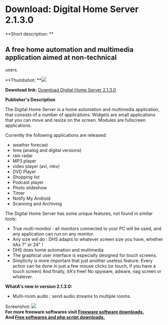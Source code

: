 # Download: Digital Home Server 2.1.3.0

**Short description: **

## A free home automation and multimedia application aimed at non-technical
users.

  
**Thumbshot: **![](http://www.freewarefiles.com/screenshot/digitalhomeserver2_md.jpg)   
  
**Download link:** [Download Digital Home Server 2.1.3.0](http://freesoftwares.boysofts.com/Digital-Home-Server_program_70260.html)  
  

**Publisher's Description**  
  

The Digital Home Server is a home automation and multimedia application, that
consists of a number of applications. Widgets are small applications that you
can move and resize on the screen. Modules are fullscreen applications.

Currently the following applications are released:

  * weather forecast 
  * time (analog and digital versions) 
  * rain radar 
  * MP3 player 
  * video player (avi, mkv) 
  * DVD Player 
  * Shopping list 
  * Podcast player 
  * Photo slideshow 
  * Timer 
  * Notify My Android 
  * Scanning and Archiving 

The Digital Home Server has some unique features, not found in similar tools:

  * True multi-monitor : all monitors connected to your PC will be used, and any application can run on any monitor. 
  * Any size will do : DHS adapts to whatever screen size you have, whether itAs 7" or 24" ! 
  * DHS does home automation and multimedia 
  * The graphical user interface is especially designed for touch screens. 
  * Simplicity is more important that just another useless feature. Every action can be done in just a few mouse clicks (or touch, if you have a touch screen) 
And finally, itA's free! No spyware, adware, nag screen or whatever.

**WhatA's new in version 2.1.3.0:**

  * Multi-room audio : send audio streams to multiple rooms. 

  
  
Screenshot:
![](http://www.freewarefiles.com/screenshot/digitalhomeserver2.jpg)  
**For more freeware softwares visit [Freeware software downloads.](http://freesoftwares.boysofts.com/)**   
**And [Free softwares and php script downloads.](http://www.boysofts.com/)**

